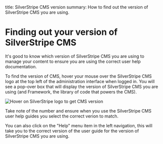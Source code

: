title: SilverStripe CMS version
summary: How to find out the version of SilverStripe CMS you are using.

# Finding out your version of SilverStripe CMS

It's good to know which version of SilverStripe CMS you are using to manage your content to ensure you are using the correct user help documentation.

To find the version of CMS, hover your mouse over the SilverStripe CMS logo at the top left of the administration interface when logged in. 
You will see a pop-over box that will display the version of SilverStripe CMS you are using (and Framework, the library of code that powers the CMS). 

![Hover on SilverStripe logo to get CMS version](/_images/finding-version.png)

Take note of the number and ensure when you use the SilverStripe CMS user help guides you select the correct verion to match.

You can also click on the "Help" menu item in the left navigation, this will take you to the correct version of the user guide for the version of SilverStripe CMS you are using.